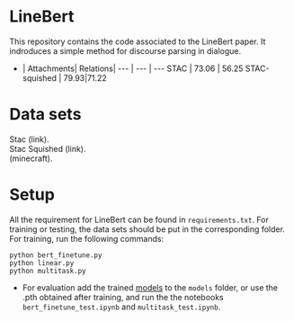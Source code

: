 # LineBert
This repository contains the code associated to the LineBert paper. It indroduces a simple method for discourse parsing in dialogue.
 - | Attachments| Relations|
--- | --- | --- 
STAC | 73.06 | 56.25
STAC-squished | 79.93|71.22

# Data sets 
Stac (link).  
Stac Squished (link).  
(minecraft).  

# Setup
All the requirement for LineBert can be found in `requirements.txt`. For training or testing, the data sets should be put in the corresponding folder.  
For training, run the following commands:
```
python bert_finetune.py
python linear.py
python multitask.py
```
- For evaluation add the trained [models](https://drive.google.com/drive/folders/1S7ICsu5QUAjouOuDCmO_CcFAr3RnsUdr?usp=sharing) to the `models` folder, or use the .pth obtained after training, and run the the notebooks `bert_finetune_test.ipynb` and `multitask_test.ipynb`.

